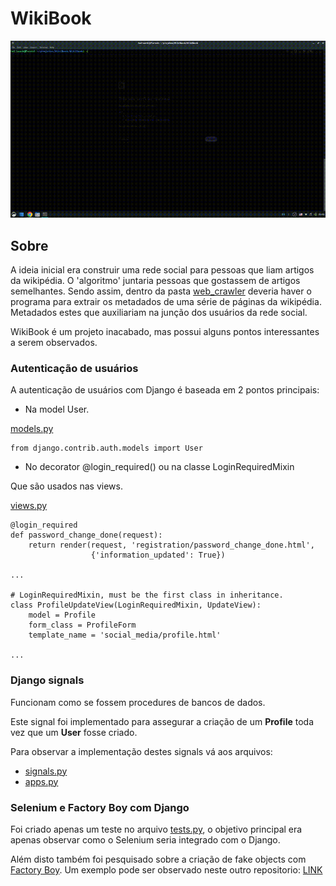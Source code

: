 # WikiBook

![apresentacao](presentation.gif)

## Sobre

A ideia inicial era construir uma rede social para pessoas que liam artigos da wikipédia.
O 'algoritmo' juntaria pessoas que gostassem de artigos semelhantes.
Sendo assim, dentro da pasta [web_crawler](web_crawler/) deveria haver o programa para 
extrair os metadados de uma série de páginas da wikipédia. Metadados estes que auxiliariam
na junção dos usuários da rede social.

WikiBook é um projeto inacabado, mas possui alguns pontos interessantes a serem observados.

### Autenticação de usuários

A autenticação de usuários com Django é baseada em 2 pontos principais:

- Na model User.

[models.py](WikiBook/social_media/models.py)

```python3
from django.contrib.auth.models import User
```

- No decorator @login_required() ou na classe LoginRequiredMixin

Que são usados nas views.

[views.py](WikiBook/social_media/views.py)

```python3
@login_required
def password_change_done(request):
    return render(request, 'registration/password_change_done.html',
                  {'information_updated': True})

...

# LoginRequiredMixin, must be the first class in inheritance.
class ProfileUpdateView(LoginRequiredMixin, UpdateView):
    model = Profile
    form_class = ProfileForm
    template_name = 'social_media/profile.html'

...
```


### Django signals

Funcionam como se fossem procedures de bancos de dados.

Este signal foi implementado para assegurar a criação de um **Profile** toda vez que um **User** fosse
criado.

Para observar a implementação destes signals vá aos arquivos:
- [ signals.py ](WikiBook/social_media/signals.py)
- [ apps.py ](WikiBook/social_media/apps.py)


### Selenium e Factory Boy com Django 

Foi criado apenas um teste no arquivo [tests.py](WikiBook/social_media/tests.py),
o objetivo principal era apenas observar como o Selenium seria integrado com o Django.

Além disto também foi pesquisado sobre a criação de fake objects com
[Factory Boy](https://factoryboy.readthedocs.io/en/stable/).
Um exemplo pode ser observado neste outro repositorio:
[LINK](https://github.com/JoaoHenrique12/django_junk/blob/master/FactoryBoy/social_media/tests/fake_objects.py)

